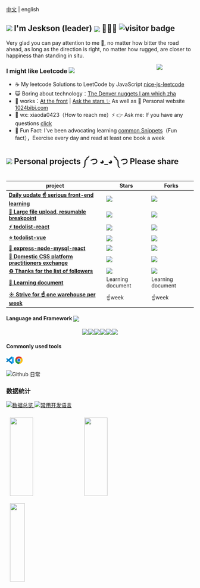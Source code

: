 [中文](./README.md) | english

## <img src="https://camo.githubusercontent.com/8653492b3ab0c46cc580ad293f0555880ecf8ac82f0a761f17af1335e85e4de6/68747470733a2f2f71706c7573706963747572652e6f73732d636e2d6265696a696e672e616c6979756e63732e636f6d2f364c6a6a51412f48692e676966" height="20"> I'm Jeskson (leader) <img align='center' src='https://github.com/mayankchaudhary26/Cool-Readme-ideas/blob/master/data/octocat/daftpunktocat-guy.gif' width='30'> 🎉🎉🎉 <img src="https://visitor-badge.glitch.me/badge?page_id=webVueBlog" alt="visitor badge" />

Very glad you can pay attention to me 👋, no matter how bitter the road ahead, as long as the direction is right, no matter how rugged, are closer to happiness than standing in situ.

<img align="right" width="100" src="https://cdn.jsdelivr.net/gh/YunYouJun/yun/images/yun-alpha-compressed.png">

### I might like Leetcode <img src="https://emojis.slackmojis.com/emojis/images/1621024394/39092/cat-roll.gif?1621024394" width="28" />

- ☕️ My leetcode Solutions to LeetCode by JavaScript [nice-js-leetcode](https://github.com/nice-people-frontend-community/nice-js-leetcode)
- 😺 Boring about technology：<a href="https://juejin.cn/user/1451011081249175" target="_blank">The Denver nuggets I am which zha</a> 
- 🏡 works：<a href="http://www.dadaqianduan.cn/#/" target="_blank">At the front</a> | <a href="https://github.com/webVueBlog/vueblog" target="_blank">Ask the stars ✨</a> As well as 🌱 Personal website <a href="https://www.1024bibi.com" target="_blank">1024bibi.com</a>
- 💬 wx: xiaoda0423（How to reach me）⚡ 👉 Ask me: If you have any questions [click](https://github.com/webVueBlog/interview-answe/issues)
- 🤔 Fun Fact: I've been advocating learning [common Snippets](https://gist.github.com/webVueBlog)（Fun fact），Exercise every day and read at least one book a week


## <img src="https://emojis.slackmojis.com/emojis/images/1588315024/8823/hyperkitty.gif?1588315024" width="30" /> Personal projects  ༼ つ ◕_◕ ༽つ Please share

<!-- <img align="right"  height="200em" src="https://github-readme-stats.vercel.app/api/top-langs/?username=webVueBlog&layout=compact&langs_count=16&theme=light " /> -->

| project | Stars | Forks |
| --- | --- | ---|
| [**Daily update ☝️ serious front-end learning**](https://github.com/webVueBlog/Leetcode) | <img src="https://img.shields.io/github/stars/webVueBlog/Leetcode?style=social" height="22" align="top" /> | <img src="https://img.shields.io/github/forks/webVueBlog/Leetcode?style=social" height="22" align="top" /> |
| [**🐬 Large file upload, resumable breakpoint**](https://github.com/webVueBlog/file-breakpoint-continue) | <img src="https://img.shields.io/github/stars/webVueBlog/file-breakpoint-continue?style=social" height="22" align="top" /> | <img src="https://img.shields.io/github/forks/webVueBlog/file-breakpoint-continue?style=social" height="22" align="top" /> |
| [**⚡ todolist-react**](https://github.com/webVueBlog/todolist-react) | <img src="https://img.shields.io/github/stars/webVueBlog/todolist-react?style=social" height="22" align="top" /> | <img src="https://img.shields.io/github/forks/webVueBlog/todolist-react?style=social" height="22" align="top" /> |
| [**⭐ todolist-vue**](https://github.com/webVueBlog/todolist-vue) | <img src="https://img.shields.io/github/stars/webVueBlog/todolist-vue?style=social" height="22" align="top" /> | <img src="https://img.shields.io/github/forks/webVueBlog/todolist-vue?style=social" height="22" align="top" /> |
| [**🌙 express-node-mysql-react**](https://github.com/webVueBlog/express-node) | <img src="https://img.shields.io/github/stars/webVueBlog/express-node?style=social" height="22" align="top" /> | <img src="https://img.shields.io/github/forks/webVueBlog/express-node?style=social" height="22" align="top" /> |
| [**🦈 Domestic CSS platform practitioners exchange**](https://github.com/webVueBlog/awesome-css) | <img src="https://img.shields.io/github/stars/webVueBlog/awesome-css?style=social" height="22" align="top" /> | <img src="https://img.shields.io/github/forks/webVueBlog/awesome-css?style=social" height="22" align="top" /> |
| [**♻️ Thanks for the list of followers**](https://github.com/webVueBlog/nice-my-friend) | <img src="https://img.shields.io/github/stars/webVueBlog/nice-my-friend?style=social" height="22" align="top" /> | <img src="https://img.shields.io/github/forks/webVueBlog/nice-my-friend?style=social" height="22" align="top" /> |
| [**👋 Learning document**](https://github.com/learn-docs) | Learning document | Learning document |
| [**☀ Strive for ☝️ one warehouse per week**](https://github.com/weekCodeing) | ☝️week | ☝️week |

#### Language and Framework <img align='center' src='https://github.com/mayankchaudhary26/Cool-Readme-ideas/blob/master/data/chill%20scene.gif' width='50'>

<p align="center">
  <img src="https://media3.giphy.com/media/ln7z2eWriiQAllfVcn/200w.webp" width="100"><img src="https://i.giphy.com/media/eNAsjO55tPbgaor7ma/200w.webp" width="100"><img src="https://i.giphy.com/media/VgGthkhUvGgOit7Y9i/200.webp" width="100"><img src="https://media3.giphy.com/media/kdFc8fubgS31b8DsVu/giphy.webp" width="100"><img src="https://i.giphy.com/media/KzJkzjggfGN5Py6nkT/200.webp" width="100"><img src="https://i.giphy.com/media/IdyAQJVN2kVPNUrojM/200.webp" width="100">
</p>

<!-- <code><img height="20" src="https://raw.githubusercontent.com/github/explore/80688e429a7d4ef2fca1e82350fe8e3517d3494d/topics/html/html.png"></code>
<code><img height="20" src="https://raw.githubusercontent.com/github/explore/80688e429a7d4ef2fca1e82350fe8e3517d3494d/topics/css/css.png"></code>
<code><img height="20" src="https://raw.githubusercontent.com/github/explore/80688e429a7d4ef2fca1e82350fe8e3517d3494d/topics/javascript/javascript.png"></code>
<code><img height="20" src="https://raw.githubusercontent.com/github/explore/80688e429a7d4ef2fca1e82350fe8e3517d3494d/topics/typescript/typescript.png"></code>
<code><img height="20" src="https://raw.githubusercontent.com/github/explore/80688e429a7d4ef2fca1e82350fe8e3517d3494d/topics/vue/vue.png"></code>
<code><img height="20" src="https://raw.githubusercontent.com/github/explore/80688e429a7d4ef2fca1e82350fe8e3517d3494d/topics/react/react.png"></code>
 -->

#### Commonly used tools

<code><img height="20" src="https://raw.githubusercontent.com/github/explore/80688e429a7d4ef2fca1e82350fe8e3517d3494d/topics/visual-studio-code/visual-studio-code.png"></code>
<code><img height="20" src="https://raw.githubusercontent.com/github/explore/80688e429a7d4ef2fca1e82350fe8e3517d3494d/topics/chrome/chrome.png"></code>

<img alt="Github 日常" src="https://denvercoder1-activity-graph.herokuapp.com/graph/?username=webVueBlog&bg_color=1F222E&color=F8D866&line=F85D7F&point=FFFFFF&hide_border=true"  />

<h3>数据统计</h3>
<a href="https://github.com/webVueBlog" target="_blank">
  <img alt="数据总览" src="https://denvercoder1-github-readme-stats.vercel.app/api/?username=webVueBlog&show_icons=true&count_private=true&theme=react&hide_border=true&bg_color=1F222E&title_color=F85D7F&icon_color=F8D866" height="192px" />
</a>
<a href="https://github.com/webVueBlog" target="_blank">
  <img alt="常用开发语言" src="https://github-readme-stats.vercel.app/api/top-langs/?username=webVueBlog&langs_count=8&layout=compact&theme=react&hide_border=true&bg_color=1F222E&title_color=F85D7F&icon_color=F8D866&hide=Jupyter%20Notebook" height="192px" />
</a>
<br>

[<img  style="margin: 10px" height="210px" width="35%" src="https://leetcard.jacoblin.cool/jeskson?theme=unicorn&site=cn">](https://leetcard.jacoblin.cool/jeskson?theme=unicorn&site=cn)
[<img  style="margin: 10px" height="210px" width="35%" src="https://leetcard.jacoblin.cool/webVueBlog?theme=unicorn&site=en">](https://leetcard.jacoblin.cool/webVueBlog?theme=unicorn&site=en)
[<img  style="margin: 10px" height="210px" width="28%" src="https://stats.justsong.cn/api/juejin?id=1451011081249175&theme=dark">](https://stats.justsong.cn/api/juejin?id=1451011081249175&theme=dark)

